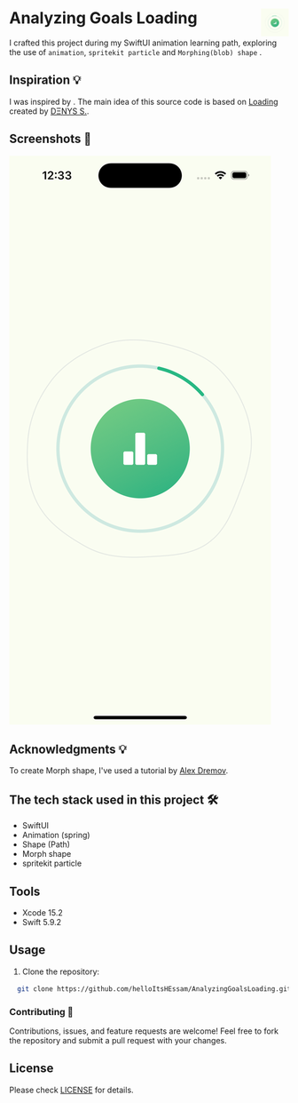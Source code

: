 # Analyzing Goals Loading <img alt="Logo" src="/icon.png" align="right" height="50">

I crafted this project during my SwiftUI animation learning path, exploring the use of ```animation```, ```spritekit particle``` and ```Morphing(blob) shape``` .

## Inspiration 💡

I was inspired by .
The main idea of this source code is based on [Loading](https://dribbble.com/shots/18701721-Loading) created by [DΞNYS S.](https://dribbble.com/sergushkindotcom).

## Screenshots 🌃

<img alt="animation screenshot" src="screenshot.png">

## Acknowledgments 💡
To create Morph shape, I've used a tutorial by [Alex Dremov](https://alexdremov.me/swiftui-advanced-animation/).

## The tech stack used in this project 🛠

- SwiftUI
- Animation (spring)
- Shape (Path)
- Morph shape
- spritekit particle

## Tools

- Xcode 15.2
- Swift 5.9.2

## Usage

1. Clone the repository:

  ``` bash
    git clone https://github.com/helloItsHEssam/AnalyzingGoalsLoading.git
  ```

###  Contributing 🤝

Contributions, issues, and feature requests are welcome! Feel free to fork the repository and submit a pull request with your changes.

## License

Please check [LICENSE](LICENSE) for details.